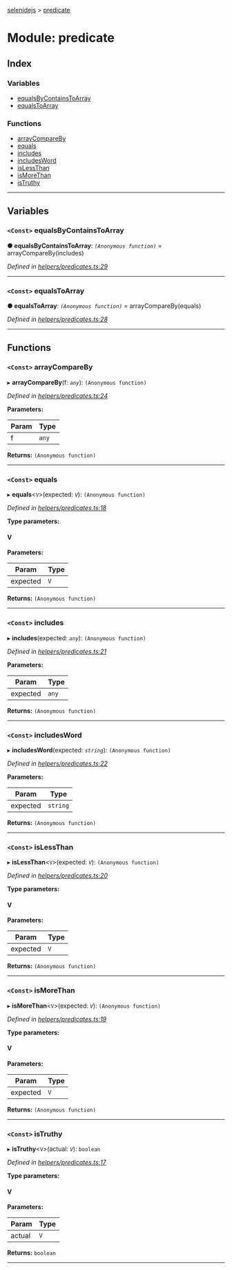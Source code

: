[selenidejs](../README.md) > [predicate](../modules/predicate.md)

# Module: predicate

## Index

### Variables

* [equalsByContainsToArray](predicate.md#equalsbycontainstoarray)
* [equalsToArray](predicate.md#equalstoarray)

### Functions

* [arrayCompareBy](predicate.md#arraycompareby)
* [equals](predicate.md#equals)
* [includes](predicate.md#includes)
* [includesWord](predicate.md#includesword)
* [isLessThan](predicate.md#islessthan)
* [isMoreThan](predicate.md#ismorethan)
* [isTruthy](predicate.md#istruthy)

---

## Variables

<a id="equalsbycontainstoarray"></a>

### `<Const>` equalsByContainsToArray

**● equalsByContainsToArray**: *`(Anonymous function)`* =  arrayCompareBy(includes)

*Defined in [helpers/predicates.ts:29](https://github.com/KnowledgeExpert/selenidejs/blob/master/lib/helpers/predicates.ts#L29)*

___
<a id="equalstoarray"></a>

### `<Const>` equalsToArray

**● equalsToArray**: *`(Anonymous function)`* =  arrayCompareBy(equals)

*Defined in [helpers/predicates.ts:28](https://github.com/KnowledgeExpert/selenidejs/blob/master/lib/helpers/predicates.ts#L28)*

___

## Functions

<a id="arraycompareby"></a>

### `<Const>` arrayCompareBy

▸ **arrayCompareBy**(f: *`any`*): `(Anonymous function)`

*Defined in [helpers/predicates.ts:24](https://github.com/KnowledgeExpert/selenidejs/blob/master/lib/helpers/predicates.ts#L24)*

**Parameters:**

| Param | Type |
| ------ | ------ |
| f | `any` |

**Returns:** `(Anonymous function)`

___
<a id="equals"></a>

### `<Const>` equals

▸ **equals**<`V`>(expected: *`V`*): `(Anonymous function)`

*Defined in [helpers/predicates.ts:18](https://github.com/KnowledgeExpert/selenidejs/blob/master/lib/helpers/predicates.ts#L18)*

**Type parameters:**

#### V 
**Parameters:**

| Param | Type |
| ------ | ------ |
| expected | `V` |

**Returns:** `(Anonymous function)`

___
<a id="includes"></a>

### `<Const>` includes

▸ **includes**(expected: *`any`*): `(Anonymous function)`

*Defined in [helpers/predicates.ts:21](https://github.com/KnowledgeExpert/selenidejs/blob/master/lib/helpers/predicates.ts#L21)*

**Parameters:**

| Param | Type |
| ------ | ------ |
| expected | `any` |

**Returns:** `(Anonymous function)`

___
<a id="includesword"></a>

### `<Const>` includesWord

▸ **includesWord**(expected: *`string`*): `(Anonymous function)`

*Defined in [helpers/predicates.ts:22](https://github.com/KnowledgeExpert/selenidejs/blob/master/lib/helpers/predicates.ts#L22)*

**Parameters:**

| Param | Type |
| ------ | ------ |
| expected | `string` |

**Returns:** `(Anonymous function)`

___
<a id="islessthan"></a>

### `<Const>` isLessThan

▸ **isLessThan**<`V`>(expected: *`V`*): `(Anonymous function)`

*Defined in [helpers/predicates.ts:20](https://github.com/KnowledgeExpert/selenidejs/blob/master/lib/helpers/predicates.ts#L20)*

**Type parameters:**

#### V 
**Parameters:**

| Param | Type |
| ------ | ------ |
| expected | `V` |

**Returns:** `(Anonymous function)`

___
<a id="ismorethan"></a>

### `<Const>` isMoreThan

▸ **isMoreThan**<`V`>(expected: *`V`*): `(Anonymous function)`

*Defined in [helpers/predicates.ts:19](https://github.com/KnowledgeExpert/selenidejs/blob/master/lib/helpers/predicates.ts#L19)*

**Type parameters:**

#### V 
**Parameters:**

| Param | Type |
| ------ | ------ |
| expected | `V` |

**Returns:** `(Anonymous function)`

___
<a id="istruthy"></a>

### `<Const>` isTruthy

▸ **isTruthy**<`V`>(actual: *`V`*): `boolean`

*Defined in [helpers/predicates.ts:17](https://github.com/KnowledgeExpert/selenidejs/blob/master/lib/helpers/predicates.ts#L17)*

**Type parameters:**

#### V 
**Parameters:**

| Param | Type |
| ------ | ------ |
| actual | `V` |

**Returns:** `boolean`

___

